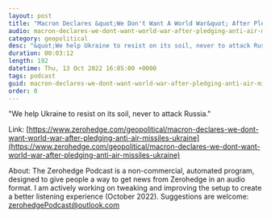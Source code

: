 ```yaml
---
layout: post
title: "Macron Declares &quot;We Don't Want A World War&quot; After Pledging Anti-Air Missiles To Ukraine"
audio: macron-declares-we-dont-want-world-war-after-pledging-anti-air-missiles-ukraine-0
category: geopolitical
desc: "&quot;We help Ukraine to resist on its soil, never to attack Russia.&quot;"
duration: 00:03:12
length: 192
datetime: Thu, 13 Oct 2022 16:05:00 +0000
tags: podcast
guid: macron-declares-we-dont-want-world-war-after-pledging-anti-air-missiles-ukraine-0
order: 0
---
```

&quot;We help Ukraine to resist on its soil, never to attack Russia.&quot;

Link: [https://www.zerohedge.com/geopolitical/macron-declares-we-dont-want-world-war-after-pledging-anti-air-missiles-ukraine](https://www.zerohedge.com/geopolitical/macron-declares-we-dont-want-world-war-after-pledging-anti-air-missiles-ukraine)

About: The Zerohedge Podcast is a non-commercial, automated program, designed to give people a way to get news from Zerohedge in an audio format.  I am actively working on tweaking and improving the setup to create a better listening experience (October 2022).  Suggestions are welcome: [zerohedgePodcast@outlook.com](mailto:zerohedgePodcast@outlook.com)